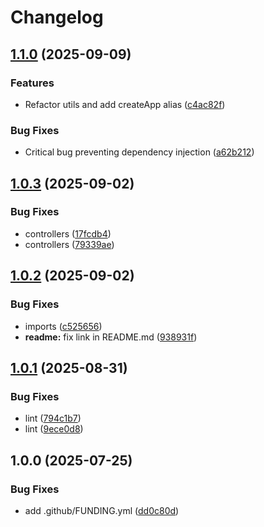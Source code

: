 # Changelog

## [1.1.0](https://github.com/MaksymStoianov/appsscript-boot/compare/v1.0.3...v1.1.0) (2025-09-09)

### Features

- Refactor utils and add createApp alias ([c4ac82f](https://github.com/MaksymStoianov/appsscript-boot/commit/c4ac82fed83df22816c9d065e1ac7028aedce5e9))

### Bug Fixes

- Critical bug preventing dependency injection ([a62b212](https://github.com/MaksymStoianov/appsscript-boot/commit/a62b212376ef6909f6c2e83fd291096b6a5a5bb7))

## [1.0.3](https://github.com/MaksymStoianov/appsscript-boot/compare/v1.0.2...v1.0.3) (2025-09-02)

### Bug Fixes

- controllers ([17fcdb4](https://github.com/MaksymStoianov/appsscript-boot/commit/17fcdb415ee0e7cec98976ff7b0dd6270b78cf02))
- controllers ([79339ae](https://github.com/MaksymStoianov/appsscript-boot/commit/79339ae8109af400ed2e1eb3580f2d2f2cb1946a))

## [1.0.2](https://github.com/MaksymStoianov/appsscript-boot/compare/v1.0.1...v1.0.2) (2025-09-02)

### Bug Fixes

- imports ([c525656](https://github.com/MaksymStoianov/appsscript-boot/commit/c5256565d84c6cd53aa36dd1312d7880044af84a))
- **readme:** fix link in README.md ([938931f](https://github.com/MaksymStoianov/appsscript-boot/commit/938931f39fd3646f2d5b17345d503dd27a6601e3))

## [1.0.1](https://github.com/MaksymStoianov/appsscript-boot/compare/v1.0.0...v1.0.1) (2025-08-31)

### Bug Fixes

- lint ([794c1b7](https://github.com/MaksymStoianov/appsscript-boot/commit/794c1b760aac01e7124c8561d44f42fef69fdf91))
- lint ([9ece0d8](https://github.com/MaksymStoianov/appsscript-boot/commit/9ece0d8733025d82ba75baf0489001c37776b511))

## 1.0.0 (2025-07-25)

### Bug Fixes

- add .github/FUNDING.yml ([dd0c80d](https://github.com/MaksymStoianov/appsscript-boot/commit/dd0c80dfa183001b62cfcd40a1709282b52c5f7c))
